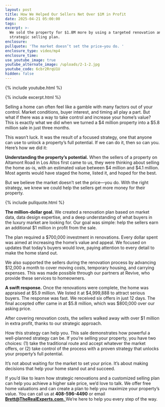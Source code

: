 ```yaml
---
layout: post
title: How We Helped Our Sellers Net Over $1M in Profit
date: 2025-04-21 05:00:00
tags:
excerpt: >-
  We sold the property for $1.8M more by using a targeted renovation and
  strategic selling plan.
enclosure:
pullquote: 'The market doesn’t set the price—you do. '
enclosure_type: video/mp4
enclosure_time:
use_youtube_image: true
youtube_alternate_image: /uploads/2-1-2.jpg
youtube_code: 6cbr2RrqU1U
hidden: false
---
```

{% include youtube.html %}

{% include excerpt.html %}

Selling a home can often feel like a gamble with many factors out of your control. Market conditions, buyer interest, and timing all play a part. But what if there was a way to take control and increase your home’s value? This is exactly what we did when we turned a $4 million property into a $5.8 million sale in just three months.

This wasn’t luck. It was the result of a focused strategy, one that anyone can use to unlock a property’s full potential. If we can do it, then so can you. Here’s how we did it:

**Understanding the property’s potential.** When the sellers of a property on Altamont Road in Los Altos first came to us, they were thinking about selling the home as-is, with an estimated value between $4 million and $4.1 million. Most agents would have staged the home, listed it, and hoped for the best.

But we believe the market doesn’t set the price—you do. With the right strategy, we knew we could help the sellers get more money for their property.

{% include pullquote.html %}

**The million-dollar goal.** We created a renovation plan based on market data, data design expertise, and a deep understanding of what buyers in the luxury market are looking for. Our goal was simple: help the sellers earn an additional $1 million in profit from the sale.

The plan required a $700,000 investment in renovations. Every dollar spent was aimed at increasing the home’s value and appeal. We focused on updates that today’s buyers would love, paying attention to every detail to make the home stand out.

We also supported the sellers during the renovation process by advancing $12,000 a month to cover moving costs, temporary housing, and carrying expenses. This was made possible through our partners at Revive, who provide these services to homeowners.

**A swift response.** Once the renovations were complete, the home was appraised at $5.9 million. We listed it at $4,999,888 to attract serious buyers. The response was fast. We received six offers in just 12 days. The final accepted offer came in at $5.8 million, which was $800,000 over our asking price.

After covering renovation costs, the sellers walked away with over $1 million in extra profit, thanks to our strategic approach.

How this strategy can help you. This sale demonstrates how powerful a well-planned strategy can be. If you’re selling your property, you have two choices: (1) take the traditional route and accept whatever the market offers, or (2) take control of the process with a proven strategy that unlocks your property’s full potential.

It’s not about waiting for the market to set your price. It’s about making decisions that help your home stand out and succeed.

If you’d like to learn how strategic renovations and a customized selling plan can help you achieve a higher sale price, we’d love to talk. We offer free home valuations and can create a plan to help you maximize your property’s value. You can call us at **408-596-4490** or email [**<u>Brett@TheRealExperts.com</u>**<u>. </u>](mailto:Brett@TheRealExperts.com)We’re here to help you every step of the way.

&nbsp;